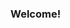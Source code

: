 ### Welcome!

<!--
Alvene Abuda Celindro
4th Year
Watching Anime and Playing Online Games
qacelindro@tip.edu.ph
Using an Acer Nitro 5 with Intel Core i5-8300H RAM: 8GB SDRAM Storage: 1TB HDD.

-->

